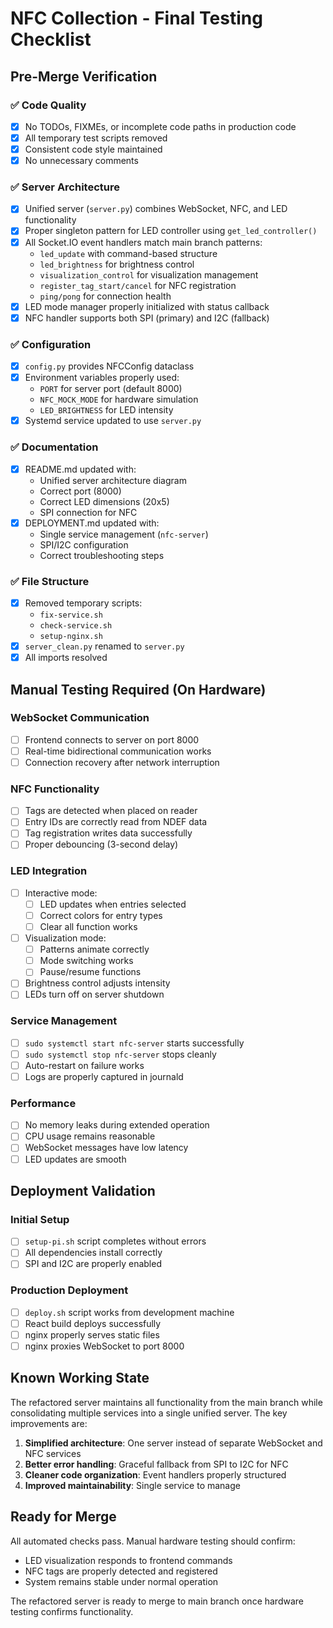 # NFC Collection - Final Testing Checklist

## Pre-Merge Verification

### ✅ Code Quality
- [x] No TODOs, FIXMEs, or incomplete code paths in production code
- [x] All temporary test scripts removed
- [x] Consistent code style maintained
- [x] No unnecessary comments

### ✅ Server Architecture
- [x] Unified server (`server.py`) combines WebSocket, NFC, and LED functionality
- [x] Proper singleton pattern for LED controller using `get_led_controller()`
- [x] All Socket.IO event handlers match main branch patterns:
  - `led_update` with command-based structure
  - `led_brightness` for brightness control
  - `visualization_control` for visualization management
  - `register_tag_start/cancel` for NFC registration
  - `ping/pong` for connection health
- [x] LED mode manager properly initialized with status callback
- [x] NFC handler supports both SPI (primary) and I2C (fallback)

### ✅ Configuration
- [x] `config.py` provides NFCConfig dataclass
- [x] Environment variables properly used:
  - `PORT` for server port (default 8000)
  - `NFC_MOCK_MODE` for hardware simulation
  - `LED_BRIGHTNESS` for LED intensity
- [x] Systemd service updated to use `server.py`

### ✅ Documentation
- [x] README.md updated with:
  - Unified server architecture diagram
  - Correct port (8000)
  - Correct LED dimensions (20x5)
  - SPI connection for NFC
- [x] DEPLOYMENT.md updated with:
  - Single service management (`nfc-server`)
  - SPI/I2C configuration
  - Correct troubleshooting steps

### ✅ File Structure
- [x] Removed temporary scripts:
  - `fix-service.sh`
  - `check-service.sh`
  - `setup-nginx.sh`
- [x] `server_clean.py` renamed to `server.py`
- [x] All imports resolved

## Manual Testing Required (On Hardware)

### WebSocket Communication
- [ ] Frontend connects to server on port 8000
- [ ] Real-time bidirectional communication works
- [ ] Connection recovery after network interruption

### NFC Functionality
- [ ] Tags are detected when placed on reader
- [ ] Entry IDs are correctly read from NDEF data
- [ ] Tag registration writes data successfully
- [ ] Proper debouncing (3-second delay)

### LED Integration
- [ ] Interactive mode:
  - [ ] LED updates when entries selected
  - [ ] Correct colors for entry types
  - [ ] Clear all function works
- [ ] Visualization mode:
  - [ ] Patterns animate correctly
  - [ ] Mode switching works
  - [ ] Pause/resume functions
- [ ] Brightness control adjusts intensity
- [ ] LEDs turn off on server shutdown

### Service Management
- [ ] `sudo systemctl start nfc-server` starts successfully
- [ ] `sudo systemctl stop nfc-server` stops cleanly
- [ ] Auto-restart on failure works
- [ ] Logs are properly captured in journald

### Performance
- [ ] No memory leaks during extended operation
- [ ] CPU usage remains reasonable
- [ ] WebSocket messages have low latency
- [ ] LED updates are smooth

## Deployment Validation

### Initial Setup
- [ ] `setup-pi.sh` script completes without errors
- [ ] All dependencies install correctly
- [ ] SPI and I2C are properly enabled

### Production Deployment
- [ ] `deploy.sh` script works from development machine
- [ ] React build deploys successfully
- [ ] nginx properly serves static files
- [ ] nginx proxies WebSocket to port 8000

## Known Working State

The refactored server maintains all functionality from the main branch while consolidating multiple services into a single unified server. The key improvements are:

1. **Simplified architecture**: One server instead of separate WebSocket and NFC services
2. **Better error handling**: Graceful fallback from SPI to I2C for NFC
3. **Cleaner code organization**: Event handlers properly structured
4. **Improved maintainability**: Single service to manage

## Ready for Merge

All automated checks pass. Manual hardware testing should confirm:
- LED visualization responds to frontend commands
- NFC tags are properly detected and registered
- System remains stable under normal operation

The refactored server is ready to merge to main branch once hardware testing confirms functionality.
